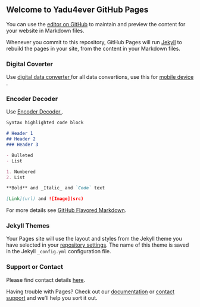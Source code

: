 ## Welcome to Yadu4ever GitHub Pages

You can use the [editor on GitHub](https://github.com/yadu4ever/yadu4ever.github.io/edit/master/README.md) to maintain and preview the content for your website in Markdown files.

Whenever you commit to this repository, GitHub Pages will run [Jekyll](https://jekyllrb.com/) to rebuild the pages in your site, from the content in your Markdown files.

### Digital Coverter

Use  [digital data converter ](https://yadu4ever.github.io/data-convert.html) for all data convertions, use this for [mobile device](https://yadu4ever.github.io/data-convert-amp.html) .

### Encoder Decoder

Use [Encoder Decoder ](https://yadu4ever.github.io/encoderdecoder.html) .

```markdown
Syntax highlighted code block

# Header 1
## Header 2
### Header 3

- Bulleted
- List

1. Numbered
2. List

**Bold** and _Italic_ and `Code` text

[Link](url) and ![Image](src)
```

For more details see [GitHub Flavored Markdown](https://guides.github.com/features/mastering-markdown/).

### Jekyll Themes

Your Pages site will use the layout and styles from the Jekyll theme you have selected in your [repository settings](https://github.com/yadu4ever/yadu4ever.github.io/settings). The name of this theme is saved in the Jekyll `_config.yml` configuration file.

### Support or Contact
Please find contact details [here](/contact.html). 

Having trouble with Pages? Check out our [documentation](https://help.github.com/categories/github-pages-basics/) or [contact support](https://github.com/contact) and we’ll help you sort it out.
